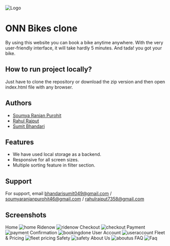 
![Logo](https://media.glassdoor.com/sqll/1623474/onn-bikes-squarelogo-1527244510579.png
)

    
# ONN Bikes clone

By using this website you can book a bike anytime anywhere. With the very user-friendly interface, it will take hardly 5 minutes. And tada! you got your bike.

## How to run project locally?
Just have to clone the repository or download the zip version and then open index.html file with any browser.

## Authors

- [Soumya Ranjan Purohit](https://github.com/cybervirus997)
- [Rahul Rajput](https://github.com/Rahul3105)
- [Sumit Bhandari](https://github.com/samy721)
 
## Features

- We have used local storage as a backend.
- Responsive for all screen sizes.
- Multiple sorting feature in filter section.

## Support

For support, email bhandarisumit049@gmail.com / soumyaranjanpurohit46@gmail.com / rahulrajput7358@gmail.com

## Screenshots
Home
![home](https://user-images.githubusercontent.com/77793810/122582987-67230a00-d076-11eb-8079-a43185265951.PNG)
Ridenow
![ridenow](https://user-images.githubusercontent.com/77793810/122583134-8b7ee680-d076-11eb-8b31-a2236e285ee4.PNG)
Checkout
![checkout](https://user-images.githubusercontent.com/77793810/122583157-90439a80-d076-11eb-8f2c-53b0e08161a1.PNG)
Payment
![payment](https://user-images.githubusercontent.com/77793810/122583175-95a0e500-d076-11eb-9ffe-59d7b652ed54.PNG)
Confirmation
![bookingdone](https://user-images.githubusercontent.com/77793810/122583193-98033f00-d076-11eb-9b60-8faeec083aef.PNG)
User Account
![useraccount](https://user-images.githubusercontent.com/77793810/122583217-9d608980-d076-11eb-8737-ff9d44603afb.PNG)
Fleet & Pricing
![fleet pricing](https://user-images.githubusercontent.com/77793810/122583264-a9e4e200-d076-11eb-843f-2df3806e423e.PNG)
Safety
![safety](https://user-images.githubusercontent.com/77793810/122583230-9fc2e380-d076-11eb-9b9a-d55030382ddb.PNG)
About Us
![aboutus](https://user-images.githubusercontent.com/77793810/122583241-a3566a80-d076-11eb-9d94-360176db7b49.PNG)
FAQ
![Faq](https://user-images.githubusercontent.com/77793810/122583254-a6e9f180-d076-11eb-8289-d6925467a1f6.PNG)


 
  
